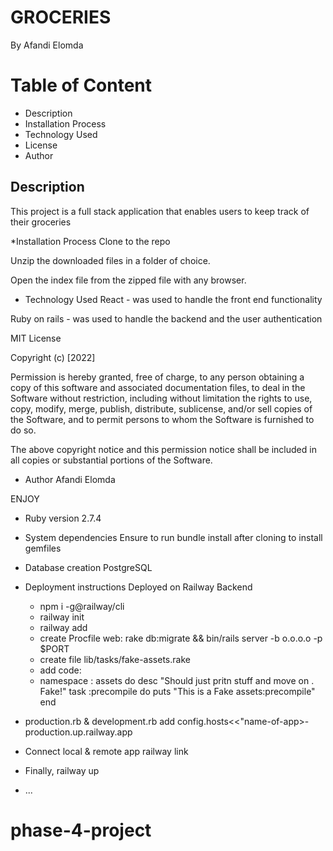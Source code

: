 # GROCERIES

By Afandi Elomda

# Table of Content
* Description
* Installation Process
* Technology Used
* License
* Author

## Description
This project is a full stack application that enables users to keep track of their groceries

*Installation Process 
Clone to the repo 

Unzip the downloaded files in a folder of choice.

Open the index file from the zipped file with any browser.

* Technology Used
React - was used to handle the front end functionality

Ruby on rails - was used to handle the backend and the user authentication

MIT License

Copyright (c) [2022] 

Permission is hereby granted, free of charge, to any person obtaining a copy of this software and associated documentation files, to deal in the Software without restriction, including without limitation the rights to use, copy, modify, merge, publish, distribute, sublicense, and/or sell copies of the Software, and to permit persons to whom the Software is furnished to do so.

The above copyright notice and this permission notice shall be included in all copies or substantial portions of the Software.

* Author
Afandi Elomda

ENJOY

* Ruby version 
  2.7.4

* System dependencies
  Ensure to run bundle install after cloning to install gemfiles

* Database creation
  PostgreSQL


* Deployment instructions
  Deployed on Railway Backend

  * npm i -g@railway/cli
  * railway init
  * railway add
  * create Procfile web: rake db:migrate && bin/rails server -b o.o.o.o -p $PORT
  * create file lib/tasks/fake-assets.rake
  * add code:
  * namespace : assets do
       desc "Should just pritn stuff and move on . Fake!"
       task :precompile do
       puts "This is a Fake assets:precompile"
    end

* production.rb & development.rb add
 config.hosts<<"name-of-app>-production.up.railway.app
  
* Connect local & remote app
  railway link <project-id>
* Finally, railway up

  

* ...
# phase-4-project
